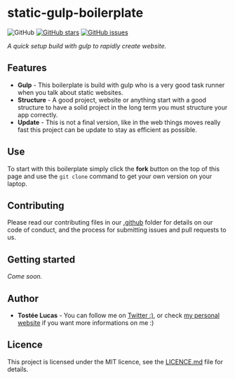 # static-gulp-boilerplate
![GitHub](https://img.shields.io/github/license/mashape/apistatus.svg)
[![GitHub stars](https://img.shields.io/github/stars/luctst/static-gulp-boilerplate.svg)](https://github.com/luctst/static-gulp-boilerplate/stargazers)
[![GitHub issues](https://img.shields.io/github/issues/luctst/static-gulp-boilerplate.svg)](https://github.com/luctst/static-gulp-boilerplate/issues)

*A quick setup build with gulp to rapidly create website.*

## Features
* **Gulp** - This boilerplate is build with gulp who is a very good task runner when you talk about static websites.
* **Structure** - A good project, website or anything start with a good structure to have a solid project in the long term you must structure your app correctly.
* **Update** - This is not a final version, like in the web things moves really fast this project can be update to stay as efficient as possible.

## Use
To start with this boilerplate simply click the **fork** button on the top of this page and use the `git clone` command to get your own version on your laptop.

## Contributing
Please read our contributing files in our [.github](https://github.com/luctst/static-gulp-boilerplate/blob/master/.github/CONTRIBUTING.md) folder for details on our code of conduct, and the process for submitting issues and pull requests to us.

## Getting started
*Come soon.*

## Author
* **Tostée Lucas** - You can follow me on [Twitter :)](https://www.twitter.com/ltostee), or check [my personal website](https://www.lucas-tostee.com) if you want more informations on me :)

## Licence
This project is licensed under the MIT licence, see the [LICENCE.md](https://github.com/luctst/static-gulp-boilerplate/blob/master/LICENSE) file for details.
